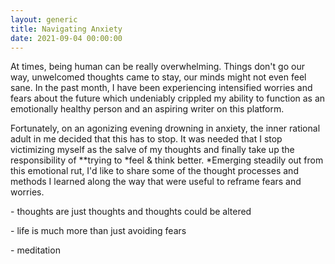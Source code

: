 ```yaml
---
layout: generic
title: Navigating Anxiety
date: 2021-09-04 00:00:00
---
```

At times, being human can be really overwhelming. Things don't go our way, unwelcomed thoughts came to stay, our minds might not even feel sane. In the past month, I have been experiencing intensified worries and fears about the future which undeniably crippled my ability to function as an emotionally healthy person and an aspiring writer on this platform.&nbsp;

Fortunately, on an agonizing evening drowning in anxiety, the inner rational adult in me decided that this has to stop. It was needed that I stop victimizing myself as the salve of my thoughts and finally take up the responsibility of&nbsp;*​​​​​​*trying to&nbsp;*feel & think better.&nbsp;*Emerging steadily out from this emotional rut, I'd like to share some of the thought processes and methods I learned along the way that were useful to reframe fears and worries.&nbsp;

\- thoughts are just thoughts and thoughts could be altered

\- life is much more than just avoiding fears

\- meditation&nbsp;
